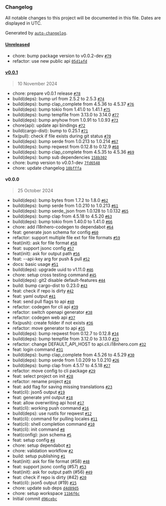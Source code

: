 ### Changelog

All notable changes to this project will be documented in this file. Dates are displayed in UTC.

Generated by [`auto-changelog`](https://github.com/CookPete/auto-changelog).

#### [Unreleased](https://github.com/i18nhero/cli/compare/v0.0.1...HEAD)

- chore: bump package version to v0.0.2-dev [`#79`](https://github.com/i18nhero/cli/pull/79)
- refactor: use new public api [`05d1afd`](https://github.com/i18nhero/cli/commit/05d1afda229797809f05eaac8cfb97810ec53413)

#### [v0.0.1](https://github.com/i18nhero/cli/compare/v0.0.0...v0.0.1)

> 10 November 2024

- chore: prepare v0.0.1 release [`#78`](https://github.com/i18nhero/cli/pull/78)
- build(deps): bump url from 2.5.2 to 2.5.3 [`#74`](https://github.com/i18nhero/cli/pull/74)
- build(deps): bump clap_complete from 4.5.36 to 4.5.37 [`#76`](https://github.com/i18nhero/cli/pull/76)
- build(deps): bump tokio from 1.41.0 to 1.41.1 [`#75`](https://github.com/i18nhero/cli/pull/75)
- build(deps): bump tempfile from 3.13.0 to 3.14.0 [`#77`](https://github.com/i18nhero/cli/pull/77)
- build(deps): bump anyhow from 1.0.91 to 1.0.93 [`#73`](https://github.com/i18nhero/cli/pull/73)
- chore(api): update api bindings [`#72`](https://github.com/i18nhero/cli/pull/72)
- build(cargo-dist): bump to 0.25.1 [`#71`](https://github.com/i18nhero/cli/pull/71)
- fix(pull): check if file exists during git status [`#70`](https://github.com/i18nhero/cli/pull/70)
- build(deps): bump serde from 1.0.213 to 1.0.214 [`#67`](https://github.com/i18nhero/cli/pull/67)
- build(deps): bump reqwest from 0.12.8 to 0.12.9 [`#68`](https://github.com/i18nhero/cli/pull/68)
- build(deps): bump clap_complete from 4.5.35 to 4.5.36 [`#69`](https://github.com/i18nhero/cli/pull/69)
- build(deps): bump sub dependencies [`158b302`](https://github.com/i18nhero/cli/commit/158b302587fddadf2e8c11aefbbdde0e0027413e)
- chore: bump version to v0.0.1-dev [`7fd6548`](https://github.com/i18nhero/cli/commit/7fd6548ddd9571314899ca999b1967880a69a4ae)
- chore: update changelog [`10bfffa`](https://github.com/i18nhero/cli/commit/10bfffa2241a3fd486ba8af64b9c2e944d16bd29)

#### v0.0.0

> 25 October 2024

- build(deps): bump bytes from 1.7.2 to 1.8.0 [`#62`](https://github.com/i18nhero/cli/pull/62)
- build(deps): bump serde from 1.0.210 to 1.0.213 [`#61`](https://github.com/i18nhero/cli/pull/61)
- build(deps): bump serde_json from 1.0.128 to 1.0.132 [`#65`](https://github.com/i18nhero/cli/pull/65)
- build(deps): bump clap from 4.5.18 to 4.5.20 [`#63`](https://github.com/i18nhero/cli/pull/63)
- build(deps): bump tokio from 1.40.0 to 1.41.0 [`#66`](https://github.com/i18nhero/cli/pull/66)
- chore: add i18nhero-codegen to dependabot [`#64`](https://github.com/i18nhero/cli/pull/64)
- feat: generate json schema for config [`#60`](https://github.com/i18nhero/cli/pull/60)
- refactor: support multiple file ext for file formats [`#59`](https://github.com/i18nhero/cli/pull/59)
- feat(init): ask for file format [`#58`](https://github.com/i18nhero/cli/pull/58)
- feat: support jsonc config [`#57`](https://github.com/i18nhero/cli/pull/57)
- feat(init): ask for output path [`#56`](https://github.com/i18nhero/cli/pull/56)
- feat: --api-key arg for push & pull [`#52`](https://github.com/i18nhero/cli/pull/52)
- docs: basic usage [`#51`](https://github.com/i18nhero/cli/pull/51)
- build(deps): upgrade uuid to v1.11.0 [`#46`](https://github.com/i18nhero/cli/pull/46)
- chore: setup cross testing command [`#45`](https://github.com/i18nhero/cli/pull/45)
- build(deps): git2 disable default-features [`#44`](https://github.com/i18nhero/cli/pull/44)
- build: bump cargo-dist to 0.23.0 [`#43`](https://github.com/i18nhero/cli/pull/43)
- feat: check if repo is dirty [`#42`](https://github.com/i18nhero/cli/pull/42)
- feat: yaml output [`#41`](https://github.com/i18nhero/cli/pull/41)
- feat: send pull flags to api [`#40`](https://github.com/i18nhero/cli/pull/40)
- refactor: codegen for cli api [`#39`](https://github.com/i18nhero/cli/pull/39)
- refactor: switch openapi generator [`#38`](https://github.com/i18nhero/cli/pull/38)
- refactor: codegen web api [`#37`](https://github.com/i18nhero/cli/pull/37)
- fix(push): create folder if not exists [`#36`](https://github.com/i18nhero/cli/pull/36)
- refactor: move generator to api [`#35`](https://github.com/i18nhero/cli/pull/35)
- build(deps): bump reqwest from 0.12.7 to 0.12.8 [`#34`](https://github.com/i18nhero/cli/pull/34)
- build(deps): bump tempfile from 3.12.0 to 3.13.0 [`#33`](https://github.com/i18nhero/cli/pull/33)
- refactor: change DEFAULT_API_HOST to api.cli.i18nhero.com [`#32`](https://github.com/i18nhero/cli/pull/32)
- feat: login command [`#31`](https://github.com/i18nhero/cli/pull/31)
- build(deps): bump clap_complete from 4.5.26 to 4.5.29 [`#30`](https://github.com/i18nhero/cli/pull/30)
- build(deps): bump serde from 1.0.209 to 1.0.210 [`#26`](https://github.com/i18nhero/cli/pull/26)
- build(deps): bump clap from 4.5.17 to 4.5.18 [`#27`](https://github.com/i18nhero/cli/pull/27)
- refactor: move config to cli package [`#29`](https://github.com/i18nhero/cli/pull/29)
- feat: select project on init [`#28`](https://github.com/i18nhero/cli/pull/28)
- refactor: rename project [`#24`](https://github.com/i18nhero/cli/pull/24)
- feat: add flag for saving missing translations [`#23`](https://github.com/i18nhero/cli/pull/23)
- feat(cli): json5 output [`#19`](https://github.com/i18nhero/cli/pull/19)
- feat: generate yml output [`#18`](https://github.com/i18nhero/cli/pull/18)
- feat: allow overwriting api host [`#17`](https://github.com/i18nhero/cli/pull/17)
- feat(cli): working push command [`#16`](https://github.com/i18nhero/cli/pull/16)
- build(deps): use rustls for reqwest [`#12`](https://github.com/i18nhero/cli/pull/12)
- feat(cli): command for pulling locales [`#11`](https://github.com/i18nhero/cli/pull/11)
- feat(cli): shell completion command [`#10`](https://github.com/i18nhero/cli/pull/10)
- feat(cli): init command [`#8`](https://github.com/i18nhero/cli/pull/8)
- feat(config): json schema [`#5`](https://github.com/i18nhero/cli/pull/5)
- feat: setup config [`#4`](https://github.com/i18nhero/cli/pull/4)
- chore: setup dependabot [`#3`](https://github.com/i18nhero/cli/pull/3)
- chore: validation workflow [`#2`](https://github.com/i18nhero/cli/pull/2)
- build: setup publishing [`#1`](https://github.com/i18nhero/cli/pull/1)
- feat(init): ask for file format (#58) [`#48`](https://github.com/i18nhero/cli/issues/48)
- feat: support jsonc config (#57) [`#53`](https://github.com/i18nhero/cli/issues/53)
- feat(init): ask for output path (#56) [`#49`](https://github.com/i18nhero/cli/issues/49)
- feat: check if repo is dirty (#42) [`#20`](https://github.com/i18nhero/cli/issues/20)
- feat(cli): json5 output (#19) [`#15`](https://github.com/i18nhero/cli/issues/15)
- chore: update sub deps [`d4d89d5`](https://github.com/i18nhero/cli/commit/d4d89d5604b332310566d6d79f4bd36c02e2f59d)
- chore: setup workspace [`11b6f6c`](https://github.com/i18nhero/cli/commit/11b6f6c749b6ff69b7cf84a9131c05be73bde525)
- Initial commit [`d96cebc`](https://github.com/i18nhero/cli/commit/d96cebc79c1f5243aa1ed05b2e68aaf5e380c61a)
